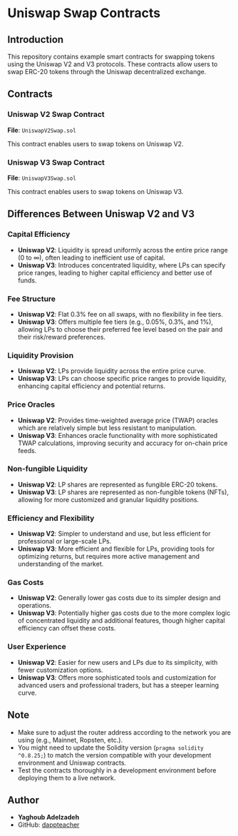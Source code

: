 # Uniswap Swap Contracts

## Introduction

This repository contains example smart contracts for swapping tokens using the Uniswap V2 and V3 protocols. 
These contracts allow users to swap ERC-20 tokens through the Uniswap decentralized exchange.

## Contracts

### Uniswap V2 Swap Contract

**File**: `UniswapV2Swap.sol`

This contract enables users to swap tokens on Uniswap V2.


### Uniswap V3 Swap Contract

**File**: `UniswapV3Swap.sol`

This contract enables users to swap tokens on Uniswap V3.


## Differences Between Uniswap V2 and V3

### Capital Efficiency

- **Uniswap V2**: Liquidity is spread uniformly across the entire price range (0 to ∞), often leading to inefficient use of capital.
- **Uniswap V3**: Introduces concentrated liquidity, where LPs can specify price ranges, leading to higher capital efficiency and better use of funds.

### Fee Structure

- **Uniswap V2**: Flat 0.3% fee on all swaps, with no flexibility in fee tiers.
- **Uniswap V3**: Offers multiple fee tiers (e.g., 0.05%, 0.3%, and 1%), allowing LPs to choose their preferred fee level based on the pair and their risk/reward preferences.

### Liquidity Provision

- **Uniswap V2**: LPs provide liquidity across the entire price curve.
- **Uniswap V3**: LPs can choose specific price ranges to provide liquidity, enhancing capital efficiency and potential returns.

### Price Oracles

- **Uniswap V2**: Provides time-weighted average price (TWAP) oracles which are relatively simple but less resistant to manipulation.
- **Uniswap V3**: Enhances oracle functionality with more sophisticated TWAP calculations, improving security and accuracy for on-chain price feeds.

### Non-fungible Liquidity

- **Uniswap V2**: LP shares are represented as fungible ERC-20 tokens.
- **Uniswap V3**: LP shares are represented as non-fungible tokens (NFTs), allowing for more customized and granular liquidity positions.

### Efficiency and Flexibility

- **Uniswap V2**: Simpler to understand and use, but less efficient for professional or large-scale LPs.
- **Uniswap V3**: More efficient and flexible for LPs, providing tools for optimizing returns, but requires more active management and understanding of the market.

### Gas Costs

- **Uniswap V2**: Generally lower gas costs due to its simpler design and operations.
- **Uniswap V3**: Potentially higher gas costs due to the more complex logic of concentrated liquidity and additional features, though higher capital efficiency can offset these costs.

### User Experience

- **Uniswap V2**: Easier for new users and LPs due to its simplicity, with fewer customization options.
- **Uniswap V3**: Offers more sophisticated tools and customization for advanced users and professional traders, but has a steeper learning curve.

## Note

- Make sure to adjust the router address according to the network you are using (e.g., Mainnet, Ropsten, etc.).
- You might need to update the Solidity version (`pragma solidity ^0.8.25;`) to match the version compatible with your development environment and Uniswap contracts.
- Test the contracts thoroughly in a development environment before deploying them to a live network.

## Author

- **Yaghoub Adelzadeh**
- GitHub: [dappteacher](https://www.github.com/dappteacher)
